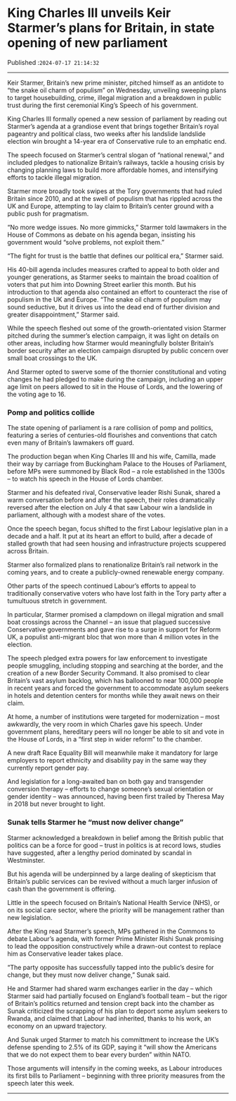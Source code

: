 # King Charles III unveils Keir Starmer’s plans for Britain, in state opening of new parliament

Published :`2024-07-17 21:14:32`

---

Keir Starmer, Britain’s new prime minister, pitched himself as an antidote to “the snake oil charm of populism” on Wednesday, unveiling sweeping plans to target housebuilding, crime, illegal migration and a breakdown in public trust during the first ceremonial King’s Speech of his government.

King Charles III formally opened a new session of parliament by reading out Starmer’s agenda at a grandiose event that brings together Britain’s royal pageantry and political class, two weeks after his landslide landslide election win brought a 14-year era of Conservative rule to an emphatic end.

The speech focused on Starmer’s central slogan of “national renewal,” and included pledges to nationalize Britain’s railways, tackle a housing crisis by changing planning laws to build more affordable homes, and intensifying efforts to tackle illegal migration.

Starmer more broadly took swipes at the Tory governments that had ruled Britain since 2010, and at the swell of populism that has rippled across the UK and Europe, attempting to lay claim to Britain’s center ground with a public push for pragmatism.

“No more wedge issues. No more gimmicks,” Starmer told lawmakers in the House of Commons as debate on his agenda began, insisting his government would “solve problems, not exploit them.”

“The fight for trust is the battle that defines our political era,” Starmer said.

His 40-bill agenda includes measures crafted to appeal to both older and younger generations, as Starmer seeks to maintain the broad coalition of voters that put him into Downing Street earlier this month. But his introduction to that agenda also contained an effort to counteract the rise of populism in the UK and Europe. “The snake oil charm of populism may sound seductive, but it drives us into the dead end of further division and greater disappointment,” Starmer said.

While the speech fleshed out some of the growth-orientated vision Starmer pitched during the summer’s election campaign, it was light on details on other areas, including how Starmer would meaningfully bolster Britain’s border security after an election campaign disrupted by public concern over small boat crossings to the UK.

And Starmer opted to swerve some of the thornier constitutional and voting changes he had pledged to make during the campaign, including an upper age limit on peers allowed to sit in the House of Lords, and the lowering of the voting age to 16.

### Pomp and politics collide

The state opening of parliament is a rare collision of pomp and politics, featuring a series of centuries-old flourishes and conventions that catch even many of Britain’s lawmakers off guard.

The production began when King Charles III and his wife, Camilla, made their way by carriage from Buckingham Palace to the Houses of Parliament, before MPs were summoned by Black Rod – a role established in the 1300s – to watch his speech in the House of Lords chamber.

Starmer and his defeated rival, Conservative leader Rishi Sunak, shared a warm conversation before and after the speech, their roles dramatically reversed after the election on July 4 that saw Labour win a landslide in parliament, although with a modest share of the votes.

Once the speech began, focus shifted to the first Labour legislative plan in a decade and a half. It put at its heart an effort to build, after a decade of stalled growth that had seen housing and infrastructure projects scuppered across Britain.

Starmer also formalized plans to renationalize Britain’s rail network in the coming years, and to create a publicly-owned renewable energy company.

Other parts of the speech continued Labour’s efforts to appeal to traditionally conservative voters who have lost faith in the Tory party after a tumultuous stretch in government.

In particular, Starmer promised a clampdown on illegal migration and small boat crossings across the Channel – an issue that plagued successive Conservative governments and gave rise to a surge in support for Reform UK, a populist anti-migrant bloc that won more than 4 million votes in the election.

The speech pledged extra powers for law enforcement to investigate people smuggling, including stopping and searching at the border, and the creation of a new Border Security Command. It also promised to clear Britain’s vast asylum backlog, which has ballooned to near 100,000 people in recent years and forced the government to accommodate asylum seekers in hotels and detention centers for months while they await news on their claim.

At home, a number of institutions were targeted for modernization – most awkwardly, the very room in which Charles gave his speech. Under government plans, hereditary peers will no longer be able to sit and vote in the House of Lords, in a “first step in wider reform” to the chamber.

A new draft Race Equality Bill will meanwhile make it mandatory for large employers to report ethnicity and disability pay in the same way they currently report gender pay.

And legislation for a long-awaited ban on both gay and transgender conversion therapy – efforts to change someone’s sexual orientation or gender identity – was announced, having been first trailed by Theresa May in 2018 but never brought to light.

### Sunak tells Starmer he “must now deliver change”

Starmer acknowledged a breakdown in belief among the British public that politics can be a force for good – trust in politics is at record lows, studies have suggested, after a lengthy period dominated by scandal in Westminster.

But his agenda will be underpinned by a large dealing of skepticism that Britain’s public services can be revived without a much larger infusion of cash than the government is offering.

Little in the speech focused on Britain’s National Health Service (NHS), or on its social care sector, where the priority will be management rather than new legislation.

After the King read Starmer’s speech, MPs gathered in the Commons to debate Labour’s agenda, with former Prime Minister Rishi Sunak promising to lead the opposition constructively while a drawn-out contest to replace him as Conservative leader takes place.

“The party opposite has successfully tapped into the public’s desire for change, but they must now deliver change,” Sunak said.

He and Starmer had shared warm exchanges earlier in the day – which Starmer said had partially focused on England’s football team – but the rigor of Britain’s politics returned and tension crept back into the chamber as Sunak criticized the scrapping of his plan to deport some asylum seekers to Rwanda, and claimed that Labour had inherited, thanks to his work, an economy on an upward trajectory.

And Sunak urged Starmer to match his committment to increase the UK’s defense spending to 2.5% of its GDP, saying it “will show the Americans that we do not expect them to bear every burden” within NATO.

Those arguments will intensify in the coming weeks, as Labour introduces its first bills to Parliament – beginning with three priority measures from the speech later this week.

---

